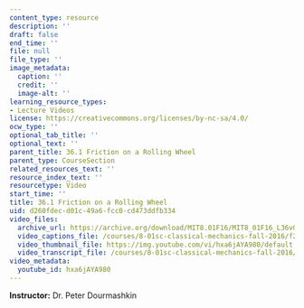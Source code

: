 ```yaml
---
content_type: resource
description: ''
draft: false
end_time: ''
file: null
file_type: ''
image_metadata:
  caption: ''
  credit: ''
  image-alt: ''
learning_resource_types:
- Lecture Videos
license: https://creativecommons.org/licenses/by-nc-sa/4.0/
ocw_type: ''
optional_tab_title: ''
optional_text: ''
parent_title: 36.1 Friction on a Rolling Wheel
parent_type: CourseSection
related_resources_text: ''
resource_index_text: ''
resourcetype: Video
start_time: ''
title: 36.1 Friction on a Rolling Wheel
uid: d260fdec-d01c-49a6-fcc0-cd473ddfb334
video_files:
  archive_url: https://archive.org/download/MIT8.01F16/MIT8_01F16_L36v02_360p.mp4
  video_captions_file: /courses/8-01sc-classical-mechanics-fall-2016/f2177292ae8456629cd547e897575bc7_hxa6jAYA980.vtt
  video_thumbnail_file: https://img.youtube.com/vi/hxa6jAYA980/default.jpg
  video_transcript_file: /courses/8-01sc-classical-mechanics-fall-2016/7a68bd30efad5dfb2ecc00de312bd1f5_hxa6jAYA980.pdf
video_metadata:
  youtube_id: hxa6jAYA980
---
```

**Instructor:** Dr. Peter Dourmashkin